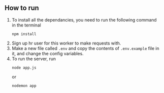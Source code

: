 ## How to run
1. To install all the dependancies, you need to run the following command in the terminal  
    ```shell
    npm install
    ```
2. Sign up hr user for this worker to make requests with.
3. Make a new file called `.env` and copy the contents of `.env.example` file in it, and change the config variables.
4. To run the server, run  
    ```shell
    node app.js
    ```  
    or
    ```
    nodemon app
    ```
